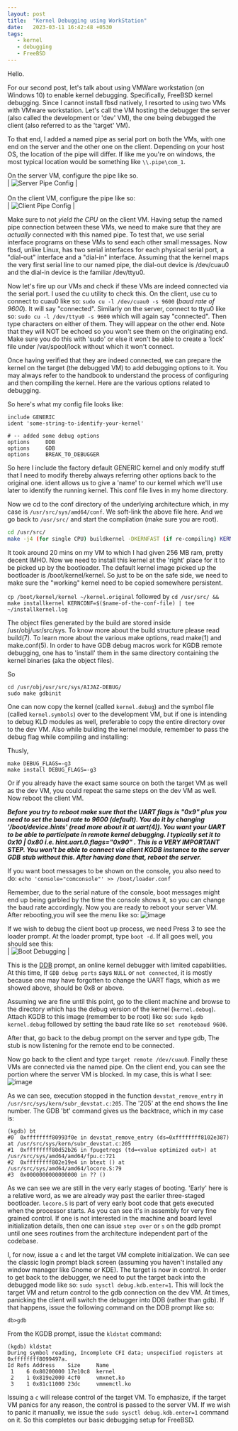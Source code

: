 ```yaml
---
layout: post
title:  "Kernel Debugging using WorkStation"
date:   2023-03-11 16:42:48 +0530
tags: 
   - kernel
   - debugging
   - FreeBSD
---
```

Hello.

For our second post, let's talk about using VMWare workstation (on Windows 10) to enable kernel debugging. Specifically, FreeBSD kernel debugging. Since I cannot install fbsd natively, I resorted to using two VMs with VMware workstation. Let's call the VM hosting the debugger the server (also called the development or 'dev' VM), the one being debugged the client (also referred to as the 'target' VM).

To that end, I added a named pipe as serial port on both the VMs, with one end on the server and the other one on the client. Depending on your host OS, the location of the pipe will differ. If like me you're on windows, the most typical location would be something like `\\.pipe\com_1`.

On the server VM, configure the pipe like so.
<br/>
| ![Server Pipe Config](https://user-images.githubusercontent.com/46345560/224480699-4d49533d-413c-4b94-af9d-d07632e439d2.png) | 
<br/>
<br/>
On the client VM, configure the pipe like so:
<br/>
| ![Client Pipe Config](https://user-images.githubusercontent.com/46345560/224480731-a47561a0-7a84-4e62-9571-950334fa34c5.png) | 

Make sure to not _yield the CPU_ on the client VM. Having setup the named pipe connection between these VMs, we need to make sure that they are _actually_  connected with this named pipe. To test that, we use serial interface programs on these VMs to send each other small messages. Now fbsd, unlike Linux, has two serial interfaces for each physical serial port, a "dial-out" interface and a "dial-in" interface. Assuming that the kernel maps the very first serial line to our named pipe, the dial-out device is /dev/cuau0 and the dial-in device is the familiar /dev/ttyu0.

Now let's fire up our VMs and check if these VMs are indeed connected via the serial port. I used the cu utility to check this. On the client, use cu to connect to cuau0 like so: `sudo cu -l /dev/cuau0 -s 9600` (_baud rate of 9600_). It will say "connected". Similarly on the server, connect to ttyu0 like so: `sudo cu -l /dev/ttyu0 -s 9600` which will again say "connected". Then type characters on either of them. They will appear on the other end. Note that they will NOT be echoed so you won't see them on the originating end. Make sure you do this with 'sudo' or else it won't be able to create a 'lock' file under /var/spool/lock without which it won't connect.

Once having verified that they are indeed connected, we can prepare the kernel on the target (the debugged VM) to add debugging options to it. You may always refer to the handbook to understand the process of configuring and then compiling the kernel. Here are the various options related to debugging.

So here's what my config file looks like:

```
include GENERIC
ident 'some-string-to-identify-your-kernel'

# -- added some debug options
options     DDB
options     GDB
options     BREAK_TO_DEBUGGER
```
So here I include the factory default GENERIC kernel and only modify stuff that I need to modify thereby always referring other options back to the original one. ident allows us to give a 'name' to our kernel which we'll use later to identify the running kernel. This conf file lives in my home directory.

Now we cd to the conf directory of the underlying architecture which, in my case is `/usr/src/sys/amd64/conf`. We soft-link the above file here. And we go back to `/usr/src/` and start the compilation (make sure you are root).

```bash
cd /usr/src/
make -j4 (for single CPU) buildkernel -DKERNFAST (if re-compiling) KERNCONF=`name-of-the-conf-file`
```

It took around 20 mins on my VM to which I had given 256 MB ram, pretty decent IMHO. Now we need to install this kernel at the 'right' place for it to be picked up by the bootloader. The default kernel image picked up the bootloader is /boot/kernel/kernel. So just to be on the safe side, we need to make sure the "working" kernel need to be copied somewhere persistent.

`cp /boot/kernel/kernel ~/kernel.original` followed by `cd /usr/src/ && make installkernel KERNCONF=$($name-of-the-conf-file) | tee ~/installkernel.log`

The object files generated by the build are stored inside /usr/obj/usr/src/sys. To know more about the build structure please read build(7). To learn more about the various make options, read make(1) and make.conf(5). In order to have GDB debug macros work for KGDB remote debugging, one has to 'install' them in the same directory containing the kernel binaries (aka the object files).

So
```
cd /usr/obj/usr/src/sys/AIJAZ-DEBUG/
sudo make gdbinit
```
One can now copy the kernel (called `kernel.debug`) and the symbol file (called `kernel.symbols`) over to the development VM, but if one is intending to debug KLD modules as well, preferable to copy the entire directory over to the dev VM. Also while building the kernel module, remember to pass the debug flag while compiling and installing:

Thusly,
```
make DEBUG_FLAGS=-g3
make install DEBUG_FLAGS=-g3
```

Or if you already have the exact same source on both the target VM as well as the dev VM, you could repeat the same steps on the dev VM as well. Now reboot the client VM.

***Before you try to reboot make sure that the UART flags is "0x9" plus you need to set the baud rate to 9600 (default). You do it by changing '/boot/device.hints' (read more about it at uart(4)). You want your UART to be able to participate in remote kernel debugging. I typically set it to 0x10 \| 0x80 i.e. hint.uart.0.flags="0x90" . This is a VERY IMPORTANT STEP. You won't be able to connect via client KGDB instance to the server GDB stub without this. After having done that, reboot the server.***

If you want boot messages to be shown on the console, you also need to do:
`echo 'console="comconsole"' >> /boot/loader.conf`

Remember, due to the serial nature of the console, boot messages might end up being garbled by the time the console shows it, so you can change the baud rate accordingly. Now you are ready to reboot your server VM. After rebooting,you will see the menu like so:
![image](https://user-images.githubusercontent.com/46345560/224480799-cc7fcd7c-5afc-40ce-b850-9349757e70d9.png)

If we wish to debug the client boot up process, we need 
Press 3 to see the loader prompt. At the loader prompt, type `boot -d`. If all goes well, you should see this:
<br/>
| ![Boot Debugging](https://user-images.githubusercontent.com/46345560/224481085-b4f605f6-cd4c-4429-b4b2-09fe19f28bc9.png) | 
<br/>

This is the [DDB](https://docs.freebsd.org/en/books/developers-handbook/kerneldebug/#kerneldebug-online-ddb) prompt, an online kernel debugger with limited capabilities. At this time, If `GDB debug ports` says `NULL` or `not connected`, it is mostly because one may have forgotten to change the UART flags, which as we showed above, should be 0x8 or above. 

Assuming we are fine until this point, go to the client machine and browse to the directory which has the debug version of the kernel (`kernel.debug`). Attach KGDB to this image (remember to be root) like so: `sudo kgdb kernel.debug` followed by setting the baud rate like so `set remotebaud 9600`.

After that, go back to the debug prompt on the server and type gdb, The stub is now listening for the remote end to be connected. 

Now go back to the client and type `target remote /dev/cuau0`. Finally these VMs are  connected via the named pipe. On the client end, you can see the portion where the server VM is blocked. In my case, this is what I see:
![image](https://user-images.githubusercontent.com/46345560/224481308-ba456bcb-cc9e-4194-9106-4c6d56f17f12.png)

As we can see, execution stopped in the function `devstat_remove_entry` in `/usr/src/sys/kern/subr_devstat.c:205`. The '205' at the end shows the line number. The GDB 'bt' command gives us the backtrace, which in my case is:

```
(kgdb) bt
#0  0xffffffff80993f0e in devstat_remove_entry (ds=0xffffffff8102e387) at /usr/src/sys/kern/subr_devstat.c:205
#1  0xffffffff80d52b26 in fpugetregs (td=<value optimized out>) at /usr/src/sys/amd64/amd64/fpu.c:721
#2  0xffffffff802e19e4 in btext () at /usr/src/sys/amd64/amd64/locore.S:79
#3  0x0000000000000000 in ?? ()
```

As we can see we are still in the very early stages of booting. 'Early' here is a relative word, as we are already way past the earlier three-staged bootloader. `locore.S` is part of very early boot code that gets executed when the processor starts. As you can see it's in assembly for very fine grained control. If one is not interested in the machine and board level initialization details, then one can issue `step over` or `s` on the gdb prompt until one sees routines from the architecture independent part of the codebase. 

I, for now, issue a `c` and let the target VM complete initialization. We can see the classic login prompt black screen (assuming you haven't installed any window manager like Gnome or KDE). The target is now in control. In order to get back to the debugger, we need to put the target back into the debugged mode like so: `sudo sysctl debug.kdb.enter=1`. This will lock the target VM and return control to the gdb connection on the dev VM. At times, panicking the client will switch the debugger into DDB (rather than gdb). If that happens, issue the following command on the DDB prompt like so:
```
db>gdb
```
From the KGDB prompt, issue the `kldstat` command:
```
(kgdb) kldstat
During symbol reading, Incomplete CFI data; unspecified registers at 0xffffffff8099497a.
Id Refs Address    Size     Name
 1    6 0x80200000 17e10c8  kernel
 2    1 0x819e2000 4cf0     vmxnet.ko
 3    1 0x81c11000 23dc     vmmemctl.ko
```
Issuing a `c` will release control of the target VM. To emphasize, if the target VM panics for any reason, the control is passed to the server VM. If we wish to panic it manually, we issue the `sudo sysctl debug.kdb.enter=1` command on it. So this completes our basic debugging setup for FreeBSD.

